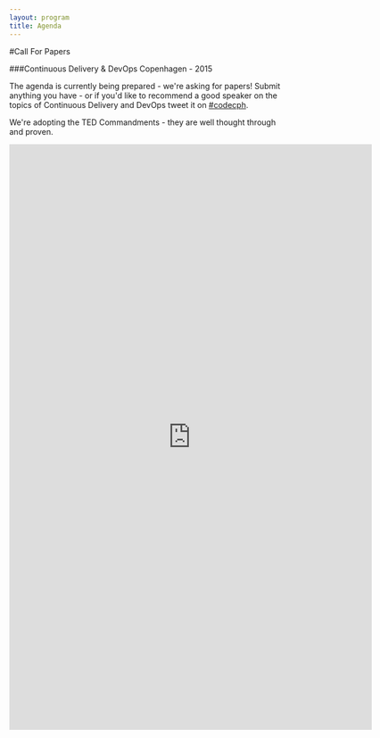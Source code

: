 ```yaml
---
layout: program
title: Agenda
---
```

#Call For Papers

###Continuous Delivery & DevOps Copenhagen - 2015

The agenda is currently being prepared - we're asking for papers! Submit anything you have - or if you'd like to recommend a good speaker on the topics of Continuous Delivery and DevOps tweet it on [#codecph](/social/tweets.html).

We're adopting the TED Commandments - they are well thought through and proven.

<iframe src="http://goo.gl/forms/Qj2KmwsZ5D" width="650" height="1050" frameborder="0" marginheight="0" marginwidth="0">Loading...</iframe>
